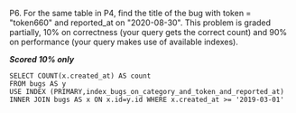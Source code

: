 P6. For the same table in P4, find the title of the bug with token = "token660" and reported_at on "2020-08-30". 
This problem is graded partially, 10% on correctness (your query gets the correct count) and 90% on performance (your query makes use of available indexes). 

***Scored 10% only***
```
SELECT COUNT(x.created_at) AS count 
FROM bugs AS y 
USE INDEX (PRIMARY,index_bugs_on_category_and_token_and_reported_at) 
INNER JOIN bugs AS x ON x.id=y.id WHERE x.created_at >= '2019-03-01'
```


